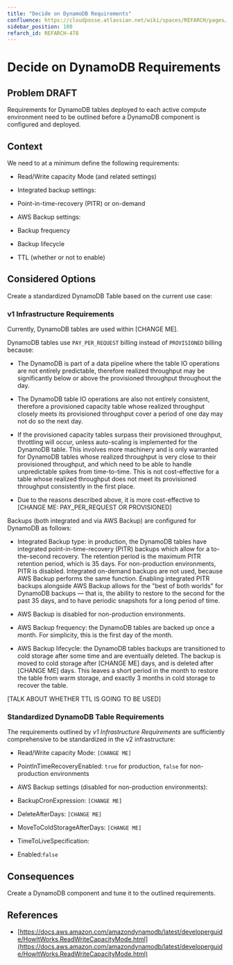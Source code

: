 ```yaml
---
title: "Decide on DynamoDB Requirements"
confluence: https://cloudposse.atlassian.net/wiki/spaces/REFARCH/pages/1184301425/REFARCH-478+-+Decide+on+DynamoDB+Requirements
sidebar_position: 100
refarch_id: REFARCH-478
---
```


# Decide on DynamoDB Requirements

## Problem **DRAFT**
Requirements for DynamoDB tables deployed to each active compute environment need to be outlined before a DynamoDB component is configured and deployed.

## Context
We need to at a minimum define the following requirements:

- Read/Write capacity Mode (and related settings)

- Integrated backup settings:

- Point-in-time-recovery (PITR) or on-demand

- AWS Backup settings:

- Backup frequency

- Backup lifecycle

- TTL (whether or not to enable)

## Considered Options

Create a standardized DynamoDB Table based on the current use case:

### v1 Infrastructure Requirements

Currently, DynamoDB tables are used within [CHANGE ME].

DynamoDB tables use `PAY_PER_REQUEST` billing instead of `PROVISIONED` billing because:

- The DynamoDB is part of a data pipeline where the table IO operations are not entirely predictable, therefore realized
throughput may be significantly below or above the provisioned throughput throughout the day.

- The DynamoDB table IO operations are also not entirely consistent, therefore a provisioned capacity table whose
realized throughput closely meets its provisioned throughput cover a period of one day may not do so the next day.

- If the provisioned capacity tables surpass their provisioned throughput, throttling will occur, unless auto-scaling is
implemented for the DynamoDB table. This involves more machinery and is only warranted for DynamoDB tables whose
realized throughput is very close to their provisioned throughput, and which need to be able to handle unpredictable
spikes from time-to-time. This is not cost-effective for a table whose realized throughput does not meet its
provisioned throughput consistently in the first place.

- Due to the reasons described above, it is more cost-effective to [CHANGE ME: PAY_PER_REQUEST OR PROVISIONED]

Backups (both integrated and via AWS Backup) are configured for DynamoDB as follows:

- Integrated Backup type: in production, the DynamoDB tables have integrated point-in-time-recovery (PITR) backups which
allow for a to-the-second recovery. The retention period is the maximum PITR retention period, which is 35 days. For
non-production environments, PITR is disabled. Integrated on-demand backups are not used, because AWS Backup performs
the same function. Enabling integrated PITR backups alongside AWS Backup allows for the "best of both worlds" for
DynamoDB backups — that is, the ability to restore to the second for the past 35 days, and to have periodic snapshots
for a long period of time.

- AWS Backup is disabled for non-production environments.

- AWS Backup frequency: the DynamoDB tables are backed up once a month. For simplicity, this is the first day of the
month.

- AWS Backup lifecycle: the DynamoDB tables backups are transitioned to cold storage after some time and are eventually
deleted. The backup is moved to cold storage after [CHANGE ME] days, and is deleted after [CHANGE ME] days. This leaves a short period
in the month to restore the table from warm storage, and exactly 3 months in cold storage to recover the table.

[TALK ABOUT WHETHER TTL IS GOING TO BE USED]

### Standardized DynamoDB Table Requirements

The requirements outlined by _v1 Infrastructure Requirements_ are sufficiently comprehensive to be standardized in the
v2 infrastructure:

- Read/Write capacity Mode: `[CHANGE ME]`

- PointInTimeRecoveryEnabled: `true` for production, `false` for non-production environments

- AWS Backup settings (disabled for non-production environments):

- BackupCronExpression: `[CHANGE ME]`

- DeleteAfterDays: `[CHANGE ME]`

- MoveToColdStorageAfterDays: `[CHANGE ME]`

- TimeToLiveSpecification:

- Enabled:`false`

## Consequences

Create a DynamoDB component and tune it to the outlined requirements.

## References

- [https://docs.aws.amazon.com/amazondynamodb/latest/developerguide/HowItWorks.ReadWriteCapacityMode.html](https://docs.aws.amazon.com/amazondynamodb/latest/developerguide/HowItWorks.ReadWriteCapacityMode.html)



